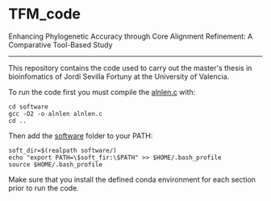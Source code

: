 # TFM_code
Enhancing Phylogenetic Accuracy through Core Alignment Refinement: A Comparative Tool-Based Study 

---

This repository contains the code used to carry out the master's thesis in bioinfomatics of Jordi Sevilla Fortuny at the University of Valencia.

To run the code first you must compile the [alnlen.c](software/alnlen.c) with:
```
cd software
gcc -O2 -o alnlen alnlen.c
cd ..
```

Then add the [software](software/) folder to your PATH:
```
soft_dir=$(realpath software/)
echo "export PATH=\$soft_fir:\$PATH" >> $HOME/.bash_profile
source $HOME/.bash_profile
```
Make sure that you install the defined conda environment for each section prior to run the code.